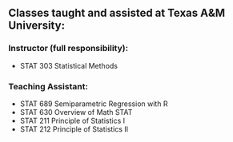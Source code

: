 ## Classes taught and assisted at Texas A&M University:

### Instructor (full responsibility):
- STAT 303 Statistical Methods

### Teaching Assistant:
- STAT 689 Semiparametric Regression with R
- STAT 630 Overview of Math STAT
- STAT 211 Principle of Statistics I
- STAT 212 Principle of Statistics II
